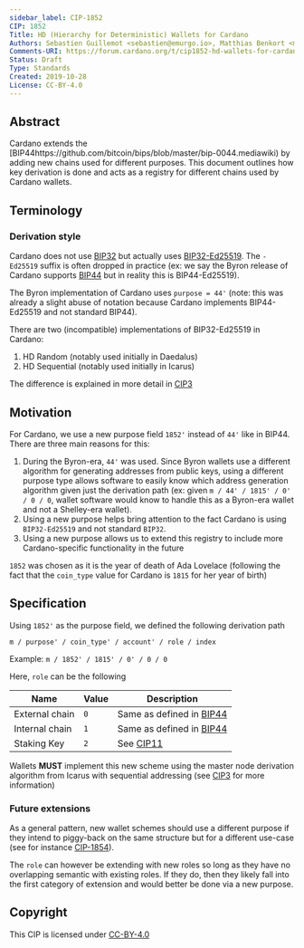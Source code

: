 ```yaml
--- 
sidebar_label: CIP-1852
CIP: 1852
Title: HD (Hierarchy for Deterministic) Wallets for Cardano
Authors: Sebastien Guillemot <sebastien@emurgo.io>, Matthias Benkort <matthias.benkort@iohk.io>
Comments-URI: https://forum.cardano.org/t/cip1852-hd-wallets-for-cardano/41740
Status: Draft
Type: Standards
Created: 2019-10-28
License: CC-BY-4.0
---
```


## Abstract

Cardano extends the [BIP44https://github.com/bitcoin/bips/blob/master/bip-0044.mediawiki) by adding new chains used for different purposes. This document outlines how key derivation is done and acts as a registry for different chains used by Cardano wallets.

## Terminology

### Derivation style

Cardano does not use [BIP32](https://github.com/bitcoin/bips/blob/master/bip-0032.mediawiki) but actually uses [BIP32-Ed25519](https://raw.githubusercontent.com/input-output-hk/adrestia/master/user-guide/static/Ed25519_BIP.pdf). The `-Ed25519` suffix is often dropped in practice (ex: we say the Byron release of Cardano supports [BIP44](https://github.com/bitcoin/bips/blob/master/bip-0044.mediawiki) but in reality this is BIP44-Ed25519).

The Byron implementation of Cardano uses `purpose = 44'` (note: this was already a slight abuse of notation because Cardano implements BIP44-Ed25519 and not standard BIP44).

There are two (incompatible) implementations of BIP32-Ed25519 in Cardano:

1) HD Random (notably used initially in Daedalus)
2) HD Sequential (notably used initially in Icarus)

The difference is explained in more detail in [CIP3](../CIP-0003)

## Motivation

For Cardano, we use a new purpose field `1852'` instead of `44'` like in BIP44. There are three main reasons for this:

1) During the Byron-era, `44'` was used. Since Byron wallets use a different algorithm for generating addresses from public keys, using a different purpose type allows software to easily know which address generation algorithm given just the derivation path (ex: given `m / 44' / 1815' / 0' / 0 / 0`, wallet software would know to handle this as a Byron-era wallet and not a Shelley-era wallet).
2) Using a new purpose helps bring attention to the fact Cardano is using `BIP32-Ed25519` and not standard `BIP32`.
3) Using a new purpose allows us to extend this registry to include more Cardano-specific functionality in the future

`1852` was chosen as it is the year of death of Ada Lovelace (following the fact that the `coin_type` value for Cardano is `1815` for her year of birth)

## Specification

Using `1852'` as the purpose field, we defined the following derivation path

```
m / purpose' / coin_type' / account' / role / index
```

Example: `m / 1852' / 1815' / 0' / 0 / 0`

Here, `role` can be the following

| Name           | Value | Description
|----------------|-------|-------------
| External chain | `0`   | Same as defined in [BIP44](https://github.com/bitcoin/bips/blob/master/bip-0044.mediawiki)
| Internal chain | `1`   | Same as defined in [BIP44](https://github.com/bitcoin/bips/blob/master/bip-0044.mediawiki)
| Staking Key    | `2`   | See [CIP11](../CIP-0011)

Wallets **MUST** implement this new scheme using the master node derivation algorithm from Icarus with sequential addressing (see [CIP3](../CIP-0003) for more information)

### Future extensions

As a general pattern, new wallet schemes should use a different purpose if they intend to piggy-back on the same structure but for a different use-case (see for instance [CIP-1854](https://cips.cardano.org/cips/cip1854)). 

The `role` can however be extending with new roles so long as they have no overlapping semantic with existing roles. If they do, then they likely fall into the first category of extension and would better be done via a new purpose. 

## Copyright

This CIP is licensed under [CC-BY-4.0](https://creativecommons.org/licenses/by/4.0/legalcode)

